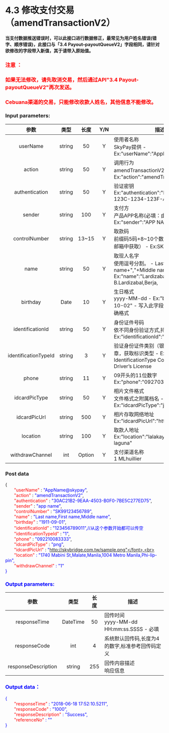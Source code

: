 # 4.3 修改支付交易（amendTransactionV2）

#### 当支付数据推送错误时，可以此接口进行数据修正，最常见为用户姓名错误(错字、顺序错误)，此接口与「3.4 Payout–payoutQueueV2」字段相同，请针对欲修改的字段带入新值，其于请带入原始值。

### <font color = red>注意 ：</font>

 ### <font color = red>如果无法修改，请先取消交易，然后通过API"3.4 Payout-payoutQueueV2"再次发送。</font>

### <font color = red>Cebuana渠道的交易，只能修改收款人姓名，其他信息不能修改。</font>

### Input parameters:
| 参数                        |    类型     | 长度   | Y/N |描述|
| :-------------------------: | :-----------: |:-----:|:----:|--------------------------------|  
|userName |string|50|Y|使用者名称<br>  SkyPay提供 - Ex:"userName":"AppName@skypay"|
|action|string|50|Y|调用行为<br>amendTransactionV2(固定参数值) - Ex:"action":"amendTransactionV2"|
|authentication   |string |50|Y|验证密钥<br> Ex:"authentication":"E1234567-123C-1234-123F-A12345670"|
|sender |string|100| Y|支付方<br> 产品APP名称(必填：由合作伙伴设计) - Ex:"sender":"APP NAME"|
|controlNumber  |string|13~15|Y|取款码<br> 前缀码5码+8~10个数字（前缀码在绑定邮箱中获取） - Ex:SKY**12345678|
|name |string |50|Y|取现人名字<br> 使用逗号分割。  - Last name+","+First name+","+Middle name+","+Suffix - Ex:"name":"Lardizabal,Mary Annalou B.Lardizabal,Berja,|
|birthday|Date|10|Y | 生日格式<br>yyyy-MM-dd - Ex:"birthday":"1991-10-02" -  写入此字段，参数需要填入正确格式|
|identificationId  |string|50|Y|身份证件号码<br> 依不同身份验证方式,持有证件编号 - Ex:"identificationId":"442301922000"|
|identificationTypeId |string |3|Y|验证身份证件类别（银行）请参考第8.3章，获取标识类型 - Ex:IdentificationId IdentificationType Company ID2 Driver’s License|
|phone |string|11|Y| 09开头的11位数字<br> Ex:"phone":"09270348095"|
|idcardPicType |string|50|Y|相片文件格式 <br> 文件格式之附属档名 - Ex:"idcardPicType":"jpg"|
|idcardPicUrl|string |500|Y|相片存取网络地址<br> Ex:"idcardPicUrl":"https://12334"|
|location  |string |100|Y|取款人地址<br> Ex:"location":"lalakay los banos laguna"|
|withdrawChannel|int|Option | Y|支付渠道名称<br> 1 MLhuillier  |

### Post data

{<br>
    <font color=red>&ensp;&ensp;&ensp;&ensp;"userName"</font> : <font color=blue>"AppName@skypay"</font>,<br>
    <font color=red>&ensp;&ensp;&ensp;&ensp;"action"</font> : <font color=blue>"amendTransactionV2"</font>,<br>
    <font color=red>&ensp;&ensp;&ensp;&ensp;"authentication"</font> : <font color=blue>"30AC21B2-9EAA-4503-B0F0-7BE5C277ED75"</font>,<br>
    <font color=red>&ensp;&ensp;&ensp;&ensp;"sender"</font> : <font color=blue>"app name"</font>,<br>
    <font color=red>&ensp;&ensp;&ensp;&ensp;"controlNumber"</font> : <font color=blue>"SK99123456789"</font>,<br>
    <font color=red>&ensp;&ensp;&ensp;&ensp;"name"</font> : <font color=blue>"Last name,First name,Middle name"</font>,<br>
    <font color=red>&ensp;&ensp;&ensp;&ensp;"birthday"</font> : <font color=blue>"1911-09-01"</font>,<br>
    <font color=red>&ensp;&ensp;&ensp;&ensp;"identificationId"</font> : <font color=blue>"123456789011",//从这个参数开始都可以传空</font><br>
    <font color=red>&ensp;&ensp;&ensp;&ensp;"identificationTypeId"</font> : <font color=blue>"1"</font>,<br>
    <font color=red>&ensp;&ensp;&ensp;&ensp;"phone"</font> : <font color=blue>"092210083333"</font>,<br>
    <font color=red>&ensp;&ensp;&ensp;&ensp;"idcardPicType"</font> : <font color=blue>"png"</font>,<br>
    <font color=red>&ensp;&ensp;&ensp;&ensp;"idcardPicUrl"</font> : <font color=blue>"http://skybridge.com.tw/sample.png"</font>,<br>
    <font color=red>&ensp;&ensp;&ensp;&ensp;"location"</font> : <font color=blue>"1740 Mabini St,Malate,Manila,1004 Metro Manila,Phi-líp-pin"</font>,<br>
    <font color=red>&ensp;&ensp;&ensp;&ensp;"withdrawChannel"</font> : <font color=blue>"1"</font><br>
}


### Output parameters:
| 参数                        |    类型     | 长度    |描述|
| :-------------------------: | :-----------: |:-----:|--------------------------------|   
|responseTime  |DateTime|50|回传时间<br> yyyy-MM-dd HH:mm:ss.SSSS - 必填|
|responseCode |int|4|系统默认回传码,长度为4的数字,标准参考回传码定义|
|responseDescription |string|255|回传内容描述 <br> 响应信息|

### Output data：

{<br>
    <font color=red>&ensp;&ensp;&ensp;&ensp;"responseTime"</font> : <font color=blue>"2018-06-18 17:52:10.5211"</font>,<br>
    <font color=red>&ensp;&ensp;&ensp;&ensp;"responseCode"</font> : <font color=blue>"1000"</font>,<br>
    <font color=red>&ensp;&ensp;&ensp;&ensp;"responseDescription"</font> : <font color=blue>"Success"</font>,<br>
    <font color=red>&ensp;&ensp;&ensp;&ensp;"referenceNo"</font> : <font color=blue>""</font><br>
}








